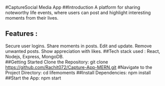 #CaptureSocial Media App
##Introduction
A platform for sharing noteworthy life events, where users can post and highlight interesting moments from their lives.
## Features : 
Secure user logins. Share moments in posts. Edit and update. Remove unwanted posts. Show appreciation with likes.
##Tech stack used : React, Nodejs, Express, MongoDB.\
##Getting Started
Clone the Repository:
git clone https://github.com/Rachit072/Capture-App-MERN.git
#Navigate to the Project Directory:
cd lifemoments
##Install Dependencies:
npm install
##Start the App:
npm start
